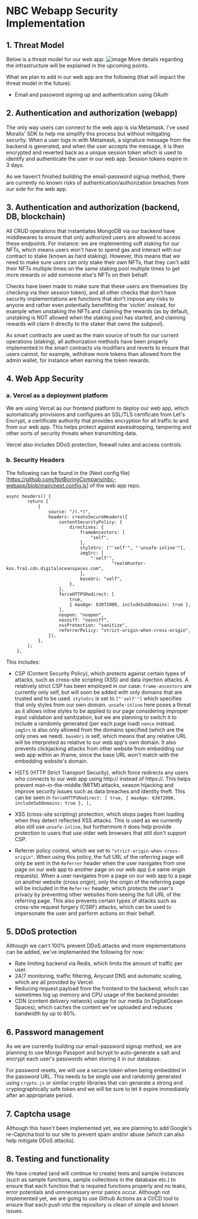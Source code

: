 # NBC Webapp Security Implementation
## 1. Threat Model
Below is a threat model for our web app:
![image](https://user-images.githubusercontent.com/60882255/235114351-64b90af6-5c0c-49b4-82f0-7026b619e224.png)
More details regarding the infrastructure will be explained in the upcoming points.

What we plan to add in our web app are the following (that will impact the threat model in the future):
- Email and password signing up and authentication using OAuth

## 2. Authentication and authorization (webapp)
The only way users can connect to the web app is via Metamask. I've used Moralis' SDK to help me simplify this process but without mitigating security. When a user logs in with Metamask, a signature message from the backend is generated, and when the user accepts the message, it is then encrypted and reverted back as a unique session token which is used to identify and authenticate the user in our web app. Session tokens expire in 3 days. 

As we haven't finished building the email-password signup method, there are currently no known risks of authentication/authorization breaches from our side for the web app.

## 3. Authentication and authorization (backend, DB, blockchain)
All CRUD operations that instantiates MongoDB via our backend have middlewares to ensure that only authorized users are allowed to access these endpoints. For instance: we are implementing soft staking for our NFTs, which means users won't have to spend gas and interact with our contract to stake (known as hard staking). However, this means that we need to make sure users can only stake their own NFTs, that they can't add their NFTs multiple times on the same staking pool multiple times to get more rewards or add someone else's NFTs on their behalf. 

Checks have been made to make sure that these users are themselves (by checking via their session token), and all other checks that don't have security implementations are functions that don't impose any risks to anyone and rather even potentially benefitting the 'victim' instead, for example when unstaking the NFTs and claiming the rewards (as by default, unstaking is NOT allowed when the staking pool has started, and claiming rewards will claim it directly to the staker that owns the subpool).

As smart contracts are used as the main source of truth for our current operations (staking), all authorization methods have been properly implemented in the smart contracts via modifiers and reverts to ensure that users cannot, for example, withdraw more tokens than allowed from the admin wallet, for instance when earning the token rewards.

## 4. Web App Security
### a. Vercel as a deployment platform
We are using Vercel as our frontend platform to deploy our web app, which automatically provisions and configures an SSL/TLS certificate from Let's Encrypt, a certificate authority that provides encryption for all traffic to and from our web app. This helps protect against eavesdropping, tampering and other sorts of security threats when transmitting data. 

Vercel also includes DDoS protection, firewall rules and access controls.
### b. Security Headers
The following can be found in the (Next config file)[https://github.com/NotBoringCompany/nbc-webapp/blob/main/next.config.js] of the web app repo.
```
async headers() {
		return [
			{
				source: "/(.*)",
				headers: createSecureHeaders({
					contentSecurityPolicy: {
						directives: {
							frameAncestors: [
								"self",
							],
							styleSrc: ["'self'", "'unsafe-inline'"],
							imgSrc: [
								"'self'",
                						"realmhunter-kos.fra1.cdn.digitaloceanspaces.com",
							],
							baseUri: "self",
						},
					},
					forceHTTPSRedirect: [
						true,
						{ maxAge: 63072000, includeSubDomains: true },
					],
					noopen: "noopen",
					nosniff: "nosniff",
					xssProtection: "sanitize",
					referrerPolicy: "strict-origin-when-cross-origin",
				}),
			},
		];
	},
  ```
This includes:
- CSP (Content Security Policy), which protects against certain types of attacks, such as cross-site scripting (XSS) and data injection attacks. A relatively strict CSP has been employed in our case: `frame-ancestors` are currently only self, but will soon be added with only domains that are trusted and to be used. `styleSrc` is set to `["'self'"]` which specifies that only styles from our own domain. `unsafe-inline` here poses a threat as it allows inline styles to be applied to our page considering improper input validation and sanitization, but we are planning to switch it to include a randomly generated (per each page load) `nonce` instead. `imgSrc` is also only allowed from the domains specified (which are the only ones we need). `baseUri` is self, which means that any relative URL will be interpreted as relative to our web app's own domain. It also prevents clickjacking attacks from other website from embedding our web app within an iframe, since the base URL won't match with the embedding website's domain.

- HSTS (HTTP Strict Transport Security), which force redirects any users who connects to our web app using http:// instead of https://. This helps prevent man-in-the-middle (MITM) attacks, season hijacking and improve security issues such as data breaches and identity theft. This can be seen in `forceHTTPSRedirect: [
						true,
						{ maxAge: 63072000, includeSubDomains: true },
					],`
- XSS (cross-site scripting) protection, which stops pages from loading when they detect reflected XSS attacks. This is used as we currently also still use `unsafe-inline`, but furthermore it does help provide protection to users that use older web browsers that still don't support CSP.

- Referrer policy control, which we set to `"strict-origin-when-cross-origin"`. When using this policy, the full URL of the referring page will only be sent in the `Referrer` header when the user navigates from one page on our web app to another page on our web app (i.e same origin requests). When a user navigates from a page on our web app to a page on another website (cross origin), only the origin of the referring page will be included in the `Referrer` header, which protects the user's privacy by preventing other websites from seeing the full URL of the referring page. This also prevents certain types of attacks such as cross-site request forgery (CSRF) attacks, which can be used to impersonate the user and perform actions on their behalf.

## 5. DDoS protection
Although we can't 100% prevent DDoS attacks and more implementations can be added, we've implemented the following for now:
- Rate limiting backend via Redis, which limits the amount of traffic per user.
- 24/7 monitoring, traffic filtering, Anycast DNS and automatic scaling, which are all provided by Vercel.
- Reducing request payload from the frontend to the backend, which can sometimes log up memory and CPU usage of the backend provider.
- CDN (content delivery network) usage for our media (in DigitalOcean Spaces), which caches the content we've uploaded and reduces bandwidth by up to 80%.

## 6. Password management
As we are currently building our email-password signup method, we are planning to use Mongo Passport and bcrypt to auto-generate a salt and encrypt each user's passwords when storing it in our database.

For password resets, we will use a secure token when being embedded in the password URL. This needs to be single use and randomly generated using `crypto.js` or similar crypto libraries that can generate a strong and cryptographically safe token and we will be sure to let it expire immediately after an appropriate period.

## 7. Captcha usage
Although this hasn't been implemented yet, we are planning to add Google's re-Captcha tool to our site to prevent spam and/or abuse (which can also help mitigate DDoS attacks).

## 8. Testing and functionality
We have created (and will continue to create) tests and sample instances (such as sample functions, sample collections in the database etc.) to ensure that each function that is required functions properly and no leaks, error potentials and unnnecessary error panics occur. Although not implemented yet, we are going to use Github Actions as a CI/CD tool to ensure that each push into the repository is clean of simple and known issues.
